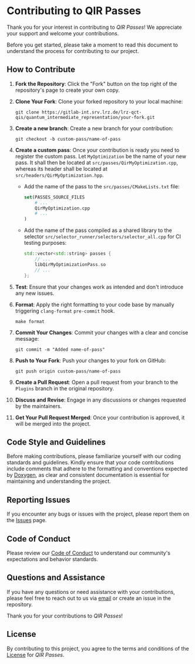 # Contributing to QIR Passes

Thank you for your interest in contributing to *QIR Passes*! We appreciate your support and welcome your contributions.

Before you get started, please take a moment to read this document to understand the process for contributing to our project.

## How to Contribute

1. **Fork the Repository**: Click the "Fork" button on the top right of the repository's page to create your own copy.

2. **Clone Your Fork**: Clone your forked repository to your local machine:
   ```shell
   git clone https://gitlab-int.srv.lrz.de/lrz-qct-qis/quantum_intermediate_representation/your-fork.git
   ```

3. **Create a new branch**: Create a new branch for your contribution:
   ```shell
   git checkout -b custom-pass/name-of-pass
   ```

4. **Create a custom pass**: Once your contribution is ready you need to register the custom pass. Let `MyOptimization` be the name of your new pass. It shall then be located at `src/passes/QirMyOptimization.cpp`, whereas its header shall be located at `src/headers/QirMyOptimization.hpp`.

   - Add the name of the pass to the `src/passes/CMakeLists.txt` file:
      ```cmake
      set(PASSES_SOURCE_FILES
          # ...
          QirMyOptimization.cpp
          # ...
      )
      ```

   - Add the name of the pass compiled as a shared library to the selector `src/selector_runner/selectors/selector_all.cpp` for CI testing purposes:
      ```cpp
      std::vector<std::string> passes {
          // ...
          libQirMyOptimizationPass.so
          // ...
      };
      ```

5. **Test**: Ensure that your changes work as intended and don't introduce any new issues.

6. **Format**: Apply the right formatting to your code base by manually triggering `clang-format` `pre-commit` hook.
   ```shell
   make format
   ```

7. **Commit Your Changes**: Commit your changes with a clear and concise message:
   ```shell
   git commit -m "Added name-of-pass"
   ```

8. **Push to Your Fork**: Push your changes to your fork on GitHub:
   ```shell
   git push origin custom-pass/name-of-pass
   ```

9. **Create a Pull Request**: Open a pull request from your branch to the `Plugins` branch in the original repository.

10. **Discuss and Revise**: Engage in any discussions or changes requested by the maintainers.

11. **Get Your Pull Request Merged**: Once your contribution is approved, it will be merged into the project.

## Code Style and Guidelines

Before making contributions, please familiarize yourself with our coding standards and guidelines. Kindly ensure that your code contributions include comments that adhere to the formatting and conventions expected by [Doxygen](https://www.doxygen.nl/manual/docblocks.html), as clear and consistent documentation is essential for maintaining and understanding the project.

## Reporting Issues

If you encounter any bugs or issues with the project, please report them on the [Issues](https://gitlab-int.srv.lrz.de/lrz-qct-qis/quantum_intermediate_representation/qir_passes/-/issues) page.

## Code of Conduct

Please review our [Code of Conduct](CODE_OF_CONDUCT.md) to understand our community's expectations and behavior standards.

## Questions and Assistance

If you have any questions or need assistance with your contributions, please feel free to reach out to us via [email](mailto:jorge.echavarria@lrz.de) or create an issue in the repository.

Thank you for your contributions to *QIR Passes*!

## License

By contributing to this project, you agree to the terms and conditions of the [License](LICENSE) for *QIR Passes*.
